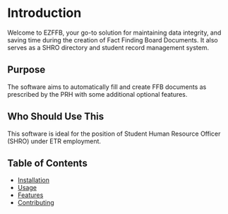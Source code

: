 # Introduction

Welcome to EZFFB, your go-to solution for maintaining data integrity, and saving time during the creation of Fact Finding Board Documents. It also serves as a SHRO directory and student record management system.

## Purpose

The software aims to automatically fill and create FFB documents as prescribed by the PRH with some additional optional features.

## Who Should Use This

This software is ideal for the position of Student Human Resource Officer (SHRO) under ETR employment.

## Table of Contents

- [Installation](./Installation.md)
- [Usage](./Usage.md)
- [Features](./Features.md)
- [Contributing](./Contributing.md)
